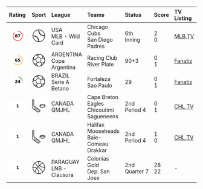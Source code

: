 | Rating                                                                                                                                 | Sport                                                                                                                | League                      | Teams                                       | Status        | Score    | TV Listing                                                 |
|:---------------------------------------------------------------------------------------------------------------------------------------|:---------------------------------------------------------------------------------------------------------------------|:----------------------------|:--------------------------------------------|:--------------|:---------|:-----------------------------------------------------------|
| <img src="https://raw.githubusercontent.com/BlakeDuncan25/Donut-SVG-Ratings/bac4e4a278175106499642192132b1786a9aec38/87.svg" alt="87"> | <img src="https://raw.githubusercontent.com/BlakeDuncan25/Donut-SVG-Ratings/master/baseball.png" alt="Baseball">     | USA<br>MLB - Wild Card      | Chicago Cubs<br>San Diego Padres            | 6th Inning    | 2<br>0   | <a href="https://www.mlb.com/live-stream-games">MLB.TV</a> |
| <img src="https://raw.githubusercontent.com/BlakeDuncan25/Donut-SVG-Ratings/bac4e4a278175106499642192132b1786a9aec38/65.svg" alt="65"> | <img src="https://raw.githubusercontent.com/BlakeDuncan25/Donut-SVG-Ratings/master/soccer.png" alt="Soccer">         | ARGENTINA<br>Copa Argentina | Racing Club<br>River Plate                  | 90+3          | 0<br>1   | <a href="https://watch.fanatiz.com/channels">Fanatiz</a>   |
| <img src="https://raw.githubusercontent.com/BlakeDuncan25/Donut-SVG-Ratings/bac4e4a278175106499642192132b1786a9aec38/24.svg" alt="24"> | <img src="https://raw.githubusercontent.com/BlakeDuncan25/Donut-SVG-Ratings/master/soccer.png" alt="Soccer">         | BRAZIL<br>Serie A Betano    | Fortaleza<br>Sao Paulo                      | 29            | 0<br>1   | <a href="https://watch.fanatiz.com/channels">Fanatiz</a>   |
| <img src="https://raw.githubusercontent.com/BlakeDuncan25/Donut-SVG-Ratings/bac4e4a278175106499642192132b1786a9aec38/1.svg" alt="1">   | <img src="https://raw.githubusercontent.com/BlakeDuncan25/Donut-SVG-Ratings/master/hockey.png" alt="Ice Hockey">     | CANADA<br>QMJHL             | Cape Breton Eagles<br>Chicoutimi Sagueneens | 2nd Period 4  | 0<br>1   | <a href="https://watch.chl.ca/qmjhl_chl">CHL TV</a>        |
| <img src="https://raw.githubusercontent.com/BlakeDuncan25/Donut-SVG-Ratings/bac4e4a278175106499642192132b1786a9aec38/1.svg" alt="1">   | <img src="https://raw.githubusercontent.com/BlakeDuncan25/Donut-SVG-Ratings/master/hockey.png" alt="Ice Hockey">     | CANADA<br>QMJHL             | Halifax Mooseheads<br>Baie-Comeau Drakkar   | 2nd Period 4  | 1<br>0   | <a href="https://watch.chl.ca/qmjhl_chl">CHL TV</a>        |
| <img src="https://raw.githubusercontent.com/BlakeDuncan25/Donut-SVG-Ratings/bac4e4a278175106499642192132b1786a9aec38/1.svg" alt="1">   | <img src="https://raw.githubusercontent.com/BlakeDuncan25/Donut-SVG-Ratings/master/basketball.png" alt="Basketball"> | PARAGUAY<br>LNB - Clausura  | Colonias Gold<br>Dep. San Jose              | 2nd Quarter 7 | 28<br>22 | -                                                          |